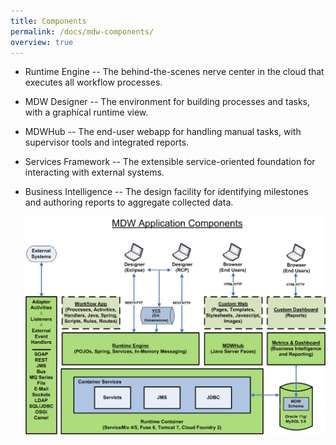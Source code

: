 ```yaml
---
title: Components
permalink: /docs/mdw-components/
overview: true
---
```


 - Runtime Engine 
 -- The behind-the-scenes nerve center in the cloud that executes all workflow processes.   
 - MDW Designer 
 -- The environment for building processes and tasks, with a graphical runtime view.  
 - MDWHub 
 -- The end-user webapp for handling manual tasks, with supervisor tools and integrated reports. 
 - Services Framework 
 -- The extensible service-oriented foundation for interacting with external systems. 
 - Business Intelligence 
 -- The design facility for identifying milestones and authoring reports to aggregate collected data.

    ![MDW Components](../img/MdwComponents.png)
